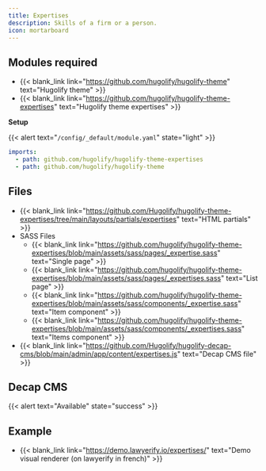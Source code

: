 ```yaml
---
title: Expertises
description: Skills of a firm or a person.
icon: mortarboard
---
```


## Modules required

- {{< blank_link link="https://github.com/hugolify/hugolify-theme" text="Hugolify theme" >}}
- {{< blank_link link="https://github.com/hugolify/hugolify-theme-expertises" text="Hugolify theme expertises" >}}

**Setup**

{{< alert text="`/config/_default/module.yaml`" state="light" >}}

```yml
imports:
  - path: github.com/hugolify/hugolify-theme-expertises
  - path: github.com/hugolify/hugolify-theme
```

## Files

- {{< blank_link link="https://github.com/Hugolify/hugolify-theme-expertises/tree/main/layouts/partials/expertises" text="HTML partials" >}}
- SASS Files
  - {{< blank_link link="https://github.com/hugolify/hugolify-theme-expertises/blob/main/assets/sass/pages/_expertise.sass" text="Single page" >}}
  - {{< blank_link link="https://github.com/hugolify/hugolify-theme-expertises/blob/main/assets/sass/pages/_expertises.sass" text="List page" >}}
  - {{< blank_link link="https://github.com/hugolify/hugolify-theme-expertises/blob/main/assets/sass/components/_expertise.sass" text="Item component" >}}
  - {{< blank_link link="https://github.com/hugolify/hugolify-theme-expertises/blob/main/assets/sass/components/_expertises.sass" text="Items component" >}}
- {{< blank_link link="https://github.com/Hugolify/hugolify-decap-cms/blob/main/admin/app/content/expertises.js" text="Decap CMS file" >}}

## Decap CMS

{{< alert text="Available" state="success" >}}

## Example

- {{< blank_link link="https://demo.lawyerify.io/expertises/" text="Demo visual renderer (on lawyerify in french)" >}}
